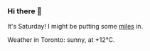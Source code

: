 ### Hi there :wave:

It's Saturday! I might be putting some [miles](https://www.strava.com/athletes/889963) in.

Weather in Toronto: sunny, at +12°C.
